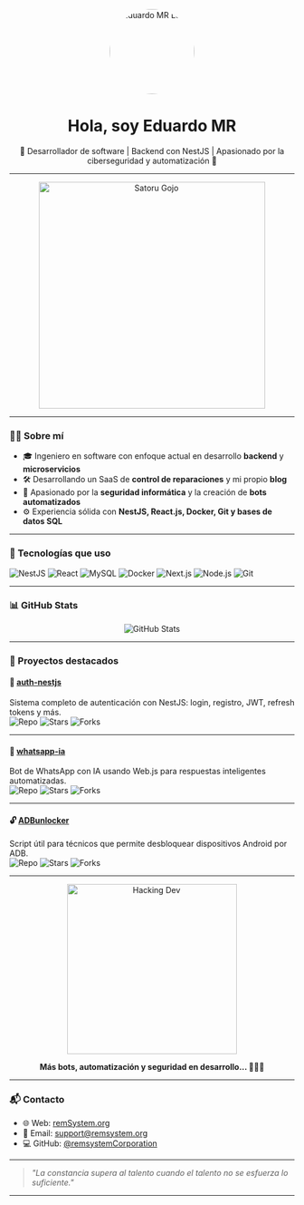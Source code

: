 <p align="center">
  <img src="https://res.cloudinary.com/drerdzf7w/image/upload/v1745116548/Logorem_nf3bcw.png" alt="Eduardo MR Logo" width="150" style="border-radius: 50%;" />
</p>

<h1 align="center">Hola, soy Eduardo MR</h1>

<p align="center">
  🚀 Desarrollador de software | Backend con NestJS | Apasionado por la ciberseguridad y automatización 🤖
</p>

---

<p align="center">
  <img src="https://media.giphy.com/media/cruO3FTeoAxjiTVxPW/giphy.gif" alt="Satoru Gojo" width="400" />
</p>

---

### 👨‍💻 Sobre mí

- 🎓 Ingeniero en software con enfoque actual en desarrollo **backend** y **microservicios**
- 🛠️ Desarrollando un SaaS de **control de reparaciones** y mi propio **blog**
- 🔐 Apasionado por la **seguridad informática** y la creación de **bots automatizados**
- ⚙️ Experiencia sólida con **NestJS, React.js, Docker, Git y bases de datos SQL**

---

### 🧰 Tecnologías que uso

![NestJS](https://img.shields.io/badge/-NestJS-E0234E?style=for-the-badge&logo=nestjs&logoColor=white)
![React](https://img.shields.io/badge/-React-20232A?style=for-the-badge&logo=react&logoColor=61DAFB)
![MySQL](https://img.shields.io/badge/-MySQL-4479A1?style=for-the-badge&logo=mysql&logoColor=white)
![Docker](https://img.shields.io/badge/-Docker-2496ED?style=for-the-badge&logo=docker&logoColor=white)
![Next.js](https://img.shields.io/badge/-Next.js-000000?style=for-the-badge&logo=next.js&logoColor=white)
![Node.js](https://img.shields.io/badge/-Node.js-339933?style=for-the-badge&logo=node.js&logoColor=white)
![Git](https://img.shields.io/badge/-Git-F05032?style=for-the-badge&logo=git&logoColor=white)

---

### 📊 GitHub Stats

<p align="center">
  <img src="https://github-readme-stats.vercel.app/api?username=remsystemCorporation&show_icons=true&theme=radical" alt="GitHub Stats" />
</p>

---

### 🚀 Proyectos destacados

#### 🔐 [auth-nestjs](https://github.com/remsystemCorporation/auth-nestjs)
Sistema completo de autenticación con NestJS: login, registro, JWT, refresh tokens y más.  
![Repo](https://img.shields.io/github/languages/top/remsystemCorporation/auth-nestjs)
![Stars](https://img.shields.io/github/stars/remsystemCorporation/auth-nestjs?style=social)
![Forks](https://img.shields.io/github/forks/remsystemCorporation/auth-nestjs?style=social)

---

#### 🤖 [whatsapp-ia](https://github.com/remsystemCorporation/whatsapp-ia)
Bot de WhatsApp con IA usando Web.js para respuestas inteligentes automatizadas.  
![Repo](https://img.shields.io/github/languages/top/remsystemCorporation/whatsapp-ia)
![Stars](https://img.shields.io/github/stars/remsystemCorporation/whatsapp-ia?style=social)
![Forks](https://img.shields.io/github/forks/remsystemCorporation/whatsapp-ia?style=social)

---

#### 🔓 [ADBunlocker](https://github.com/remsystemCorporation/ADBunlocker)
Script útil para técnicos que permite desbloquear dispositivos Android por ADB.  
![Repo](https://img.shields.io/github/languages/top/remsystemCorporation/ADBunlocker)
![Stars](https://img.shields.io/github/stars/remsystemCorporation/ADBunlocker?style=social)
![Forks](https://img.shields.io/github/forks/remsystemCorporation/ADBunlocker?style=social)

---

<p align="center">
  <img src="https://media.giphy.com/media/wSBJmuHPCpxwZoN1lE/giphy.gif?cid=ecf05e47jxulenzjbwxov2i68b9j044jm8ax945fx58vb5n9&ep=v1_gifs_search&rid=giphy.gif&ct=g" alt="Hacking Dev" width="300" />
</p>

<p align="center">
  <strong>Más bots, automatización y seguridad en desarrollo... 👨‍💻🔐</strong>
</p>


---
### 📬 Contacto

- 🌐 Web: [remSystem.org](https://remsystem.org)
- 📧 Email: support@remsystem.org
- 💻 GitHub: [@remsystemCorporation](https://github.com/remsystemCorporation)

---
> *"La constancia supera al talento cuando el talento no se esfuerza lo suficiente."*

---